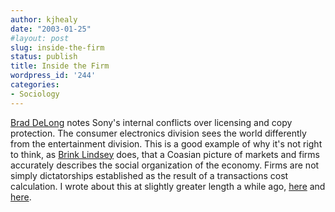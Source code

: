 ```yaml
---
author: kjhealy
date: "2003-01-25"
#layout: post
slug: inside-the-firm
status: publish
title: Inside the Firm
wordpress_id: '244'
categories:
- Sociology
---
```


[Brad DeLong](http://www.j-bradford-delong.net/movable_type/archives/001473.html) notes Sony's internal conflicts over licensing and copy protection. The consumer electronics division sees the world differently from the entertainment division. This is a good example of why it's not right to think, as [Brink Lindsey](http://www.brinklindsey.com/archives/001415.php#001415) does, that a Coasian picture of markets and firms accurately describes the social organization of the economy. Firms are not simply dictatorships established as the result of a transactions cost calculation. I wrote about this at slightly greater length a while ago, [here](http://fiachra.soc.arizona.edu/blog/archives/000067.html#000067) and [here](http://fiachra.soc.arizona.edu/blog/archives/000069.html).
